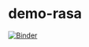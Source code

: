 # demo-rasa

[![Binder](https://mybinder.org/badge_logo.svg)](https://mybinder.org/v2/gh/sarapoujo/demo-rasa/HEAD)
